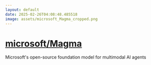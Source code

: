 ```yaml
---
layout: default
date: 2025-02-26T04:08:48.485518
image: assets/microsoft_Magma_cropped.png
---
```


# [microsoft/Magma](https://github.com/microsoft/Magma)

Microsoft's open-source foundation model for multimodal AI agents
